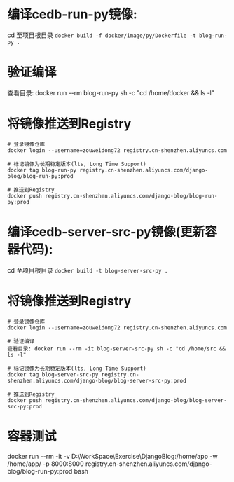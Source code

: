 

# 编译cedb-run-py镜像: 
cd 至项目根目录 
`docker build -f docker/image/py/Dockerfile -t blog-run-py .`

# 验证编译
查看目录: docker run --rm blog-run-py sh -c "cd /home/docker && ls -l"

# 将镜像推送到Registry
```
# 登录镜像仓库
docker login --username=zouweidong72 registry.cn-shenzhen.aliyuncs.com

# 标记镜像为长期稳定版本(lts, Long Time Support)
docker tag blog-run-py registry.cn-shenzhen.aliyuncs.com/django-blog/blog-run-py:prod

# 推送到Registry
docker push registry.cn-shenzhen.aliyuncs.com/django-blog/blog-run-py:prod
```


# 编译cedb-server-src-py镜像(更新容器代码): 
cd 至项目根目录 
`docker build -t blog-server-src-py .`

# 将镜像推送到Registry
```
# 登录镜像仓库
docker login --username=zouweidong72 registry.cn-shenzhen.aliyuncs.com

# 验证编译
查看目录: docker run --rm -it blog-server-src-py sh -c "cd /home/src && ls -l"

# 标记镜像为长期稳定版本(lts, Long Time Support)
docker tag blog-server-src-py registry.cn-shenzhen.aliyuncs.com/django-blog/blog-server-src-py:prod

# 推送到Registry
docker push registry.cn-shenzhen.aliyuncs.com/django-blog/blog-server-src-py:prod
```

# 容器测试
docker run --rm -it -v D:\WorkSpace\Exercise\DjangoBlog:/home/app -w /home/app/ -p 8000:8000 registry.cn-shenzhen.aliyuncs.com/django-blog/blog-run-py:prod bash
